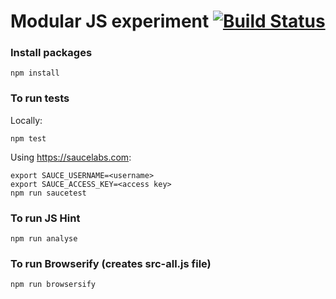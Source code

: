 # Modular JS experiment [![Build Status](https://travis-ci.org/ZakarFin/modularjs.svg?branch=master)](https://travis-ci.org/ZakarFin/modularjs)

### Install packages

	npm install

### To run tests

Locally:

	npm test

Using https://saucelabs.com:

    export SAUCE_USERNAME=<username>
    export SAUCE_ACCESS_KEY=<access key>
    npm run saucetest

### To run JS Hint

	npm run analyse

### To run Browserify (creates src-all.js file)

	npm run browsersify
	